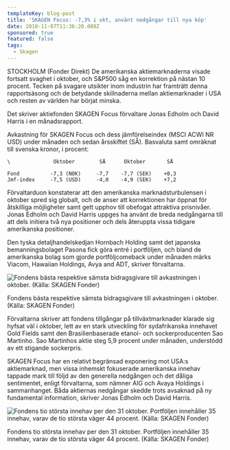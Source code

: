 ```yaml
---
templateKey: blog-post
title: 'SKAGEN Focus: -7,3% i okt, använt nedgångar till nya köp'
date: 2018-11-07T11:36:20.088Z
sponsored: true
featured: false
tags:
  - Skagen
---
```

STOCKHOLM (Fonder Direkt) De amerikanska aktiemarknaderna visade fortsatt svaghet i oktober, och S&P500 såg en korrektion på nästan 10 procent. Tecken på svagare utsikter inom industrin har framträtt denna rapportsäsong och de betydande skillnaderna mellan aktiemarknader i USA och resten av världen har börjat minska.

Det skriver aktiefonden SKAGEN Focus förvaltare Jonas Edholm och David Harris i en månadsrapport.

Avkastning för SKAGEN Focus och dess jämförelseindex (MSCI ACWI NR USD) under månaden och sedan årsskiftet (SÅ). Basvaluta samt omräknat till svenska kronor, i procent:

```
\              Oktober        SÅ      Oktober       SÅ           

Fond          -7,3 (NOK)     -7,7    -7,7 (SEK)    +0,3         
Jmf-index     -7,5 (USD)     -4,0    -4,9 (SEK)    +7,2         
```

Förvaltarduon konstaterar att den amerikanska marknadsturbulensen i oktober spred sig globalt, och de anser att korrektionen har öppnat för åtskilliga möjligheter samt gett upphov till obefogat attraktiva prisnivåer. Jonas Edholm och David Harris uppges ha använt de breda nedgångarna till att dels initiera två nya positioner och dels återuppta vissa tidigare amerikanska positioner.

Den tyska detaljhandelskedjan Hornbach Holding samt det japanska bemanningsbolaget Pasona fick göra entré i portföljen, och bland de amerikanska bolag som gjorde portföljcomeback under månaden märks Viacom, Hawaiian Holdings, Avya and ADT, skriver förvaltarna.

![Fondens bästa respektive sämsta bidragsgivare till avkastningen i oktober. (Källa: SKAGEN Fonder)](/img/100.png)

<span class="image-caption">Fondens bästa respektive sämsta bidragsgivare till avkastningen i oktober. (Källa: SKAGEN Fonder)</span>

Förvaltarna skriver att fondens tillgångar på tillväxtmarknader klarade sig hyfsat väl i oktober, lett av en stark utveckling för sydafrikanska innehavet Gold Fields samt den Brasilienbaserade etanol- och sockerproducenten Sao Martinho. Sao Martinhos aktie steg 5,9 procent under månaden, understödd av ett stigande sockerpris.

SKAGEN Focus har en relativt begränsad exponering mot USA:s aktiemarknad, men vissa inhemskt fokuserade amerikanska innehav tappade mark till följd av den generella nedgången och det dåliga sentimentet, enligt förvaltarna, som nämner AIG och Avaya Holdings i sammanhanget. Båda aktiernas nedgångar skedde trots avsaknad på ny fundamental information, skriver Jonas Edholm och David Harris.

![Fondens tio största innehav per den 31 oktober. Portföljen innehåller 35 innehav, varav de tio största väger 44 procent. (Källa: SKAGEN Fonder)](/img/101.png)

<span class="image-caption">Fondens tio största innehav per den 31 oktober. Portföljen innehåller 35 innehav, varav de tio största väger 44 procent. (Källa: SKAGEN Fonder)</span>
